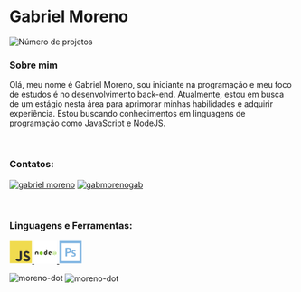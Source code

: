 # Gabriel Moreno

![Número de projetos](https://img.shields.io/badge/Projetos-5-blue?logo=github) 
### Sobre mim

Olá, meu nome é Gabriel Moreno, sou iniciante na programação e meu foco de estudos é no desenvolvimento back-end. Atualmente, estou em busca de um estágio nesta área para aprimorar minhas habilidades e adquirir experiência. Estou buscando conhecimentos em linguagens de programação como JavaScript e NodeJS.

<br>
<h3 align="left">Contatos:</h3>
<p align="left">
<a href="https://linkedin.com/in/gabriel moreno" target="blank"><img align="center" src="https://raw.githubusercontent.com/rahuldkjain/github-profile-readme-generator/master/src/images/icons/Social/linked-in-alt.svg" alt="gabriel moreno" height="30" width="40" /></a>
<a href="https://instagram.com/gabmorenogab" target="blank"><img align="center" src="https://raw.githubusercontent.com/rahuldkjain/github-profile-readme-generator/master/src/images/icons/Social/instagram.svg" alt="gabmorenogab" height="30" width="40" /></a>
</p>

<br>
<h3 align="left">Linguagens e Ferramentas:</h3> </a> <a href="https://developer.mozilla.org/en-US/docs/Web/JavaScript" target="_blank" rel="noreferrer"> <img src="https://raw.githubusercontent.com/devicons/devicon/master/icons/javascript/javascript-original.svg" alt="javascript" width="40" height="40"/> </a> <a href="https://nodejs.org" target="_blank" rel="noreferrer"> <img src="https://raw.githubusercontent.com/devicons/devicon/master/icons/nodejs/nodejs-original-wordmark.svg" alt="nodejs" width="40" height="40"/> </a> <a href="https://www.photoshop.com/en" target="_blank" rel="noreferrer"> <img src="https://raw.githubusercontent.com/devicons/devicon/master/icons/photoshop/photoshop-line.svg" alt="photoshop" width="40" height="40"/> </a> </p>

<p><img align="left" src="https://github-readme-stats.vercel.app/api/top-langs?username=moreno-dot&show_icons=true&locale=en&layout=compact" alt="moreno-dot" /></p>

<p>&nbsp;<img align="center" src="https://github-readme-stats.vercel.app/api?username=moreno-dot&show_icons=true&locale=en" alt="moreno-dot" /></p>


